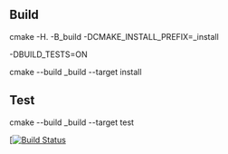 ## Build
cmake -H. -B_build -DCMAKE_INSTALL_PREFIX=_install

-DBUILD_TESTS=ON


cmake --build _build --target install
## Test
cmake --build _build --target test

[[![Build Status](https://travis-ci.org/nk-ymnik/suptertask.svg?branch=master)](https://travis-ci.org/nk-ymnik/suptertask)
